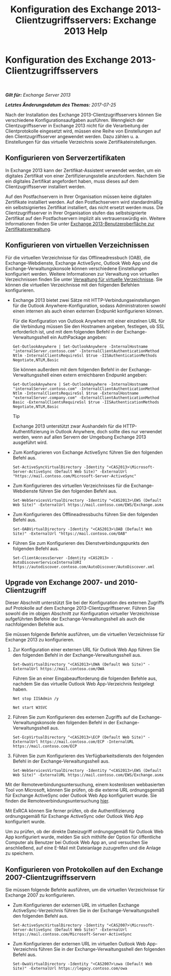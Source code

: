 ﻿---
title: 'Konfiguration des Exchange 2013-Clientzugriffsservers: Exchange 2013 Help'
TOCTitle: Konfiguration des Exchange 2013-Clientzugriffsservers
ms:assetid: 01432ae4-2a00-44a4-a4dd-4eb8d7e6cfae
ms:mtpsurl: https://technet.microsoft.com/de-de/library/Hh529912(v=EXCHG.150)
ms:contentKeyID: 50474937
ms.date: 04/24/2018
mtps_version: v=EXCHG.150
ms.translationtype: HT
---

# Konfiguration des Exchange 2013-Clientzugriffsservers

 

_**Gilt für:** Exchange Server 2013_

_**Letztes Änderungsdatum des Themas:** 2017-07-25_

Nach der Installation des Exchange 2013-Clientzugriffsservers können Sie verschiedene Konfigurationsaufgaben ausführen. Wenngleich der Clientzugriffsserver in Exchange 2013 nicht für die Verarbeitung der Clientprotokolle eingesetzt wird, müssen eine Reihe von Einstellungen auf den Clientzugriffsserver angewendet werden. Dazu zählen u. a. Einstellungen für das virtuelle Verzeichnis sowie Zertifikateinstellungen.

## Konfigurieren von Serverzertifikaten

In Exchange 2013 kann der Zertifikat-Assistent verwendet werden, um ein digitales Zertifikat von einer Zertifizierungsstelle anzufordern. Nachdem Sie ein digitales Zertifikat angefordert haben, muss dieses auf dem Clientzugriffsserver installiert werden.

Auf den Postfachservern in Ihrer Organisation müssen keine digitalen Zertifikate installiert werden. Auf den Postfachservern wird standardmäßig ein selbstsigniertes Zertifikat installiert, das nicht ersetzt werden muss. Die Clientzugriffsserver in Ihrer Organisation stufen das selbstsignierte Zertifikat auf den Postfachservern implizit als vertrauenswürdig ein. Weitere Informationen finden Sie unter [Exchange 2013-Benutzeroberfläche zur Zertifikatsverwaltung](exchange-2013-certificate-management-ui-exchange-2013-help.md).

## Konfigurieren von virtuellen Verzeichnissen

Für die virtuellen Verzeichnisse für das Offlineadressbuch (OAB), die Exchange-Webdienste, Exchange ActiveSync, Outlook Web App und die Exchange-Verwaltungskonsole können verschiedene Einstellungen konfiguriert werden. Weitere Informationen zur Verwaltung von virtuellen Verzeichnissen finden Sie unter [Verwaltung für virtuelle Verzeichnisse](virtual-directory-management-exchange-2013-help.md). Sie können die virtuellen Verzeichnisse mit den folgenden Befehlen konfigurieren.

  - Exchange 2013 bietet zwei Sätze mit HTTP-Verbindungseinstellungen für die Outlook Anywhere-Konfiguration, sodass Administratoren sowohl einen internen als auch einen externen Endpunkt konfigurieren können.
    
    Für die Konfiguration von Outlook Anywhere mit einer einzelnen URL für die Verbindung müssen Sie den Hostnamen angeben, festlegen, ob SSL erforderlich ist, und mit dem folgenden Befehl in der Exchange-Verwaltungsshell ein AuthPackage angeben:
    
        Get-OutlookAnywhere | Set-OutlookAnywhere -InternalHostname "internalServer.contoso.com" -InternalClientAuthenticationMethod Ntlm -InternalClientsRequireSsl $true -IISAuthenticationMethods Negotiate,NTLM,Basic
    
    Sie können außerdem mit dem folgenden Befehl in der Exchange-Verwaltungsshell einen extern erreichbaren Endpunkt angeben:
    
        Get-OutlookAnywhere | Set-OutlookAnywhere -InternalHostname "internalServer.contoso.com" -InternalClientAuthenticationMethod Ntlm -InternalClientsRequireSsl $true -ExternalHostname "externalServer.company.com" -ExternalClientAuthenticationMethod Basic -ExternalClientsRequireSsl $true -IISAuthenticationMethods Negotiate,NTLM,Basic
    

    > [!TIP]
    > Exchange 2013 unterstützt zwar Aushandeln für die HTTP-Authentifizierung in Outlook Anywhere, doch sollte dies nur verwendet werden, wenn auf allen Servern der Umgebung Exchange 2013 ausgeführt wird.



  - Zum Konfigurieren von Exchange ActiveSync führen Sie den folgenden Befehl aus.
    
        Set-ActiveSyncVirtualDirectory -Identity "<CAS2013>\Microsoft-Server-ActiveSync (Default Web Site)" -ExternalUrl "https://mail.contoso.com/Microsoft-Server-ActiveSync"

  - Zum Konfigurieren des virtuellen Verzeichnisses für die Exchange-Webdienste führen Sie den folgenden Befehl aus.
    
        Set-WebServicesVirtualDirectory -Identity "<CAS2013>\EWS (Default Web Site)" -ExternalUrl https://mail.contoso.com/EWS/Exchange.asmx

  - Zum Konfigurieren des Offlineadressbuchs führen Sie den folgenden Befehl aus.
    
        Set-OABVirtualDirectory -Identity "<CAS2013>\OAB (Default Web Site)" -ExternalUrl "https://mail.contoso.com/OAB"

  - Führen Sie zum Konfigurieren des Dienstverbindungspunkts den folgenden Befehl aus.
    
        Set-ClientAccessServer -Identity <CAS2013> -AutoDiscoverServiceInternalURI https://autodiscover.contoso.com/AutoDiscover/AutoDiscover.xml

## Upgrade von Exchange 2007- und 2010-Clientzugriff

Dieser Abschnitt unterstützt Sie bei der Konfiguration des externen Zugriffs auf Protokolle auf dem Exchange 2013-Clientzugriffsserver. Führen Sie sowohl die im obigen Abschnitt zur Konfiguration virtueller Verzeichnisse aufgeführten Befehle der Exchange-Verwaltungsshell als auch die nachfolgenden Befehle aus.

Sie müssen folgende Befehle ausführen, um die virtuellen Verzeichnisse für Exchange 2013 zu konfigurieren.

1.  Zur Konfiguration einer externen URL für Outlook Web App führen Sie den folgenden Befehl in der Exchange-Verwaltungsshell aus.
    
    ```
    Set-OwaVirtualDirectory "<CAS2013>\OWA (Default Web Site)" -ExternalUrl https://mail.contoso.com/OWA
    ```
    
    Führen Sie an einer Eingabeaufforderung die folgenden Befehle aus, nachdem Sie das virtuelle Outlook Web App-Verzeichnis festgelegt haben.
    
    ```
    Net stop IISAdmin /y
    ```

    ```
    Net start W3SVC
    ```


2.  Führen Sie zum Konfigurieren des externen Zugriffs auf die Exchange-Verwaltungskonsole den folgenden Befehl in der Exchange-Verwaltungsshell aus.
    
    ```
    Set-EcpVirtualDirectory "<CAS2013>\ECP (Default Web Site)" -ExternalUrl https://mail.contoso.com/ECP -InternalURL https://mail.contoso.com/ECP 
    ```

3.  Führen Sie zum Konfigurieren des Verfügbarkeitsdiensts den folgenden Befehl in der Exchange-Verwaltungsshell aus.
    
    ```
    Set-WebServicesVirtualDirectory -Identity "<CAS2013>\EWS (Default Web Site)" -ExternalURL https://mail.contoso.com/EWS/Exchange.asmx
    ```

Mit der Remoteverbindungsuntersuchung, einem kostenlosen webbasierten Tool von Microsoft, können Sie prüfen, ob die externe URL ordnungsgemäß für Exchange ActiveSync oder Outlook Web App konfiguriert wurde. Sie finden die Remoteverbindungsuntersuchung [hier](http://go.microsoft.com/fwlink/?linkid=154308).

Mit ExRCA können Sie ferner prüfen, ob die Authentifizierung ordnungsgemäß für Exchange ActiveSync oder Outlook Web App konfiguriert wurde.

Um zu prüfen, ob der direkte Dateizugriff ordnungsgemäß für Outlook Web App konfiguriert wurde, melden Sie sich mithilfe der Option für öffentliche Computer als Benutzer bei Outlook Web App an, und versuchen Sie anschließend, auf eine E-Mail mit Dateianlage zuzugreifen und die Anlage zu speichern.

## Konfigurieren von Protokollen auf den Exchange 2007-Clientzugriffsservern

Sie müssen folgende Befehle ausführen, um die virtuellen Verzeichnisse für Exchange 2007 zu konfigurieren.

  - Zum Konfigurieren der externen URL im virtuellen Exchange ActiveSync-Verzeichnis führen Sie in der Exchange-Verwaltungsshell den folgenden Befehl aus.
    
        Set-ActiveSyncVirtualDirectory -Identity "<CAS2007>\Microsoft-Server-ActiveSync (Default Web Site)" -ExternalUrl https://mail.contoso.com/Microsoft-Server-ActiveSync

  - Zum Konfigurieren der externen URL im virtuellen Outlook Web App-Verzeichnis führen Sie in der Exchange-Verwaltungsshell den folgenden Befehl aus.
    
        Set-OwaVirtualDirectory -Identity "<CAS2007>\owa (Default Web Site)" -ExternalUrl https://legacy.contoso.com/owa
